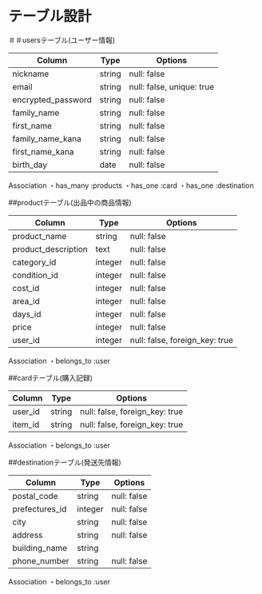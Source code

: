 # テーブル設計

＃＃usersテーブル(ユーザー情報)

| Column             | Type    | Options                       |
| ------------------ | ------- | ----------------------------- |
| nickname           | string  | null: false                   |
| email              | string  | null: false, unique: true     |
| encrypted_password | string  | null: false                   |
| family_name        | string  | null: false                   |
| first_name         | string  | null: false                   |
| family_name_kana   | string  | null: false                   |
| first_name_kana    | string  | null: false                   |
| birth_day          | date    | null: false                   |

Association
・has_many :products
・has_one :card
・has_one :destination


##productテーブル(出品中の商品情報)

| Column              | Type    | Options                        | 
| -----------         | ------- | ------------------------------ |
| product_name        | string  | null: false                    |
| product_description | text    | null: false                    |
| category_id         | integer | null: false                    |
| condition_id        | integer | null: false                    |
| cost_id             | integer | null: false                    |
| area_id             | integer | null: false                    |
| days_id             | integer | null: false                    |
| price               | integer | null: false                    |
| user_id             | integer | null: false, foreign_key: true |

Association
・belongs_to :user


##cardテーブル(購入記録)

| Column              | Type    | Options                        |
| ------------------- | ------- | ------------------------------ |
| user_id             | string  | null: false, foreign_key: true |
| item_id             | string  | null: false, foreign_key: true |

Association
・belongs_to :user

##destinationテーブル(発送先情報)

| Column              | Type    | Options         |
| -----------         | ------- | --------------- |
| postal_code         | string  | null: false     |
| prefectures_id      | integer | null: false     |
| city                | string  | null: false     |
| address             | string  | null: false     |
| building_name       | string  |                 |
| phone_number        | string  | null: false     |

Association
・belongs_to :user